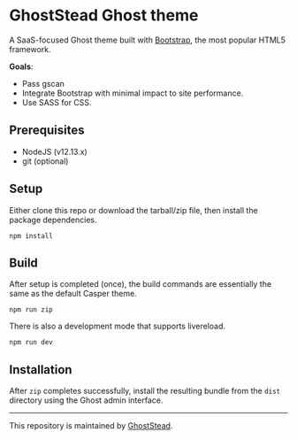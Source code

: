 # GhostStead Ghost theme

A SaaS-focused Ghost theme built with [Bootstrap](https://getbootstrap.com/), the most popular HTML5 framework.

**Goals**:
* Pass gscan
* Integrate Bootstrap with minimal impact to site performance.
* Use SASS for CSS.

## Prerequisites
* NodeJS (v12.13.x)
* git (optional)

## Setup
Either clone this repo or download the tarball/zip file, then install the package
dependencies.

```shell script
npm install
```

## Build
After setup is completed (once), the build commands are essentially the same as
the default Casper theme.

```shell script
npm run zip
```

There is also a development mode that supports livereload.
```shell script
npm run dev
```

## Installation
After `zip` completes successfully, install the resulting bundle from the
`dist` directory using the Ghost admin interface.

***

This repository is maintained by [GhostStead](https://www.ghoststead.com).
